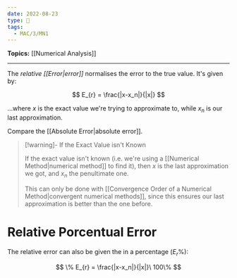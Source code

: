 ```yaml
---
date: 2022-08-23
type: 🧠
tags:
  - MAC/3/MN1
---
```


**Topics:** [[Numerical Analysis]]

---

The _relative [[Error|error]]_ normalises the error to the true value. It's given by:

$$
E_{r} = \frac{|x-x_n|}{|x|}
$$

…where $x$ is the exact value we're trying to approximate to, while $x_n$ is our last approximation.

Compare the [[Absolute Error|absolute error]].

> [!warning]- If the Exact Value isn't Known
>
> If the exact value isn't known (i.e. we're using a [[Numerical Method|numerical method]] to find it), then $x$ is the last approximation we got, and $x_n$ the penultimate one.
>
> This can only be done with [[Convergence Order of a Numerical Method|convergent numerical methods]], since this ensures our last approximation is better than the one before.

# Relative Porcentual Error

The relative error can also be given the in a percentage ($E_r$%):

$$
\% E_{r} = \frac{|x-x_n|}{|x|}\ 100\%
$$
